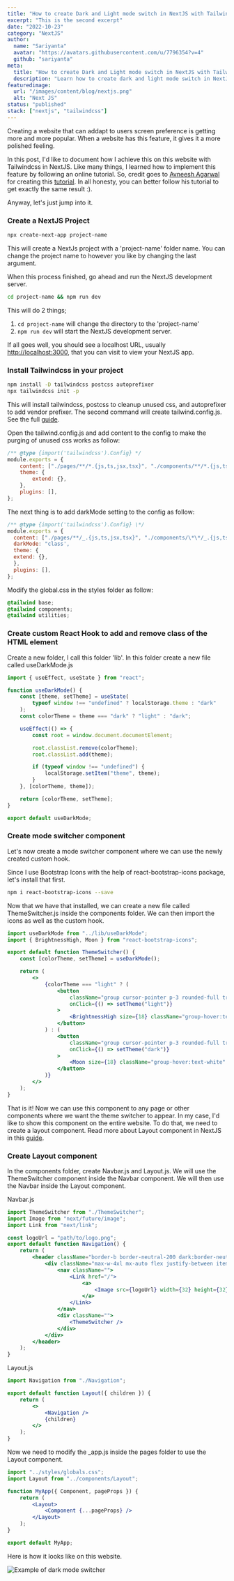 ```yaml
---
title: "How to create Dark and Light mode switch in NextJS with Tailwindcss"
excerpt: "This is the second excerpt"
date: "2022-10-23"
category: "NextJS"
author:
  name: "Sariyanta"
  avatar: "https://avatars.githubusercontent.com/u/7796354?v=4"
  github: "sariyanta"
meta:
  title: "How to create Dark and Light mode switch in NextJS with Tailwindcss - Sariyanta"
  description: "Learn how to create dark and light mode switch in NextJS with Tailwindcss"
featuredimage:
  url: "/images/content/blog/nextjs.png"
  alt: "Next JS"
status: "published"
stack: ["nextjs", "tailwindcss"]
---
```


Creating a website that can addapt to users screen preference is getting more and more popular. When a website has this feature, it gives it a more polished feeling.

In this post, I'd like to document how I achieve this on this website with Tailwindcss in NextJS. Like many things, I learned how to implement this feature by following an online tutorial. So, credit goes to [Avneesh Agarwal](https://avneesh0612.medium.com/) for creating this [tutorial](https://javascript.plainenglish.io/how-to-create-light-and-dark-mode-toggle-in-next-js-with-tailwind-61e67518fd2d). In all honesty, you can better follow his tutorial to get exactly the same result :).

Anyway, let's just jump into it.

### Create a NextJS Project

```bash
npx create-next-app project-name
```

This will create a NextJs project with a 'project-name' folder name. You can change the project name to however you like by changing the last argument.

When this process finished, go ahead and run the NextJS development server.

```bash
cd project-name && npm run dev
```

This will do 2 things;

1. `cd project-name` will change the directory to the 'project-name'
2. `npm run dev` will start the NextJS development server.

If all goes well, you should see a localhost URL, usually [http://localhost:3000](http://localhost:3000), that you can visit to view your NextJS app.

### Install Tailwindcss in your project

```bash
npm install -D tailwindcss postcss autoprefixer
npx tailwindcss init -p
```

This will install tailwindcss, postcss to cleanup unused css, and autoprefixer to add vendor prefixer.
The second command will create tailwind.config.js. See the full [guide](https://tailwindcss.com/docs/guides/nextjs).

Open the tailwind.config.js and add content to the config to make the purging of unused css works as follow:

```js
/** @type {import('tailwindcss').Config} */
module.exports = {
	content: ["./pages/**/*.{js,ts,jsx,tsx}", "./components/**/*.{js,ts,jsx,tsx}"],
	theme: {
		extend: {},
	},
	plugins: [],
};
```

The next thing is to add darkMode setting to the config as follow:

```js
/** @type {import('tailwindcss').Config} \*/
module.exports = {
  content: ["./pages/**/_.{js,ts,jsx,tsx}", "./components/\*\*/_.{js,ts,jsx,tsx}"],
  darkMode: "class',
  theme: {
  extend: {},
  },
  plugins: [],
};

```

Modify the global.css in the styles folder as follow:

```css
@tailwind base;
@tailwind components;
@tailwind utilities;
```

### Create custom React Hook to add and remove class of the HTML element

Create a new folder, I call this folder 'lib'. In this folder create a new file called useDarkMode.js

```jsx
import { useEffect, useState } from "react";

function useDarkMode() {
	const [theme, setTheme] = useState(
		typeof window !== "undefined" ? localStorage.theme : "dark"
	);
	const colorTheme = theme === "dark" ? "light" : "dark";

	useEffect(() => {
		const root = window.document.documentElement;

		root.classList.remove(colorTheme);
		root.classList.add(theme);

		if (typeof window !== "undefined") {
			localStorage.setItem("theme", theme);
		}
	}, [colorTheme, theme]);

	return [colorTheme, setTheme];
}

export default useDarkMode;
```

### Create mode switcher component

Let's now create a mode switcher component where we can use the newly created custom hook.

Since I use Bootstrap Icons with the help of react-bootstrap-icons package, let's install that first.

```bash
npm i react-bootstrap-icons --save
```

Now that we have that installed, we can create a new file called ThemeSwitcher.js inside the components folder. We can then import the icons as well as the custom hook.

```jsx
import useDarkMode from "../lib/useDarkMode";
import { BrightnessHigh, Moon } from "react-bootstrap-icons";

export default function ThemeSwitcher() {
	const [colorTheme, setTheme] = useDarkMode();

	return (
		<>
			{colorTheme === "light" ? (
				<button
					className="group cursor-pointer p-3 rounded-full transition-all duration-300 ring-1 hover:ring-2 hover:bg-white"
					onClick={() => setTheme("light")}
				>
					<BrightnessHigh size={18} className="group-hover:text-black" />
				</button>
			) : (
				<button
					className="group cursor-pointer p-3 rounded-full transition-all duration-300 ring-1 hover:ring-2 hover:bg-black"
					onClick={() => setTheme("dark")}
				>
					<Moon size={18} className="group-hover:text-white" />
				</button>
			)}
		</>
	);
}
```

That is it! Now we can use this component to any page or other components where we want the theme switcher to appear. In my case, I'd like to show this component on the entire website. To do that, we need to create a layout component. Read more about Layout component in NextJS in this [guide](https://nextjs.org/docs/basic-features/layouts).

### Create Layout component

In the components folder, create Navbar.js and Layout.js. We will use the ThemeSwitcher component inside the Navbar component. We will then use the Navbar inside the Layout component.

Navbar.js

```jsx
import ThemeSwitcher from "./ThemeSwitcher";
import Image from "next/future/image";
import Link from "next/link";

const logoUrl = "path/to/logo.png";
export default function Navigation() {
	return (
		<header className="border-b border-neutral-200 dark:border-neutral-800">
			<div className="max-w-4xl mx-auto flex justify-between items-center py-4 px-6 lg:px-0">
				<nav className="">
					<Link href="/">
						<a>
							<Image src={logoUrl} width={32} height={32} alt="Logo" />
						</a>
					</Link>
				</nav>
				<div className="">
					<ThemeSwitcher />
				</div>
			</div>
		</header>
	);
}
```

Layout.js

```jsx
import Navigation from "./Navigation";

export default function Layout({ children }) {
	return (
		<>
			<Navigation />
			{children}
		</>
	);
}
```

Now we need to modify the \_app.js inside the pages folder to use the Layout component.

```jsx
import "../styles/globals.css";
import Layout from "../components/Layout";

function MyApp({ Component, pageProps }) {
	return (
		<Layout>
			<Component {...pageProps} />
		</Layout>
	);
}

export default MyApp;
```

Here is how it looks like on this website.

![Example of dark mode switcher](/images/content/blog/DarkModeSite.gif "dark mode switcher")
